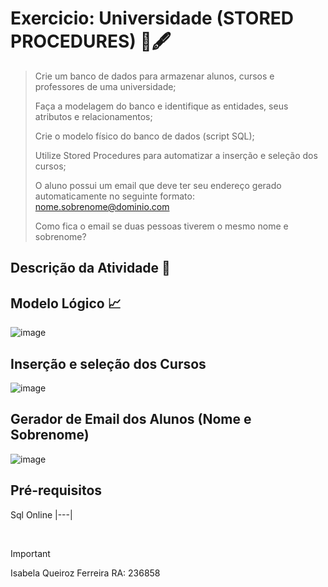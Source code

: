 # Exercicio: Universidade (STORED PROCEDURES) 📒🖋️

> Crie um banco de dados para armazenar alunos, cursos e professores de uma universidade;
>
> Faça a modelagem do banco e identifique as entidades, seus atributos e relacionamentos;
> 
> Crie o modelo físico do banco de dados (script SQL);
> 
> Utilize Stored Procedures para automatizar a inserção e seleção dos cursos;
> 
> O aluno possui um email que deve ter seu endereço gerado automaticamente no seguinte formato:
> nome.sobrenome@dominio.com
> 
> Como fica o email se duas pessoas tiverem o mesmo nome e sobrenome?

## Descrição da Atividade 📓

## Modelo Lógico 📈
![image](https://github.com/IsabelaQu/Stored-Procedures/assets/124175141/d2f5eb7e-02ab-4106-81e2-2974a4158b6d)


## Inserção e seleção dos Cursos
![image](https://github.com/IsabelaQu/Stored-Procedures/assets/124175141/70373a81-176c-4e43-b99a-ae8f4ebf0af8)

## Gerador de Email dos Alunos (Nome e Sobrenome)
![image](https://github.com/IsabelaQu/Stored-Procedures/assets/124175141/83e1f92b-24bb-4191-a68c-e3e0e65e29cd)


## Pré-requisitos
Sql Online 
|---|

<br/>

> [!IMPORTANT]
> Isabela Queiroz Ferreira RA: 236858
